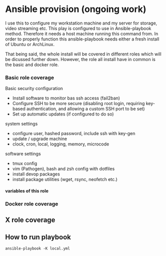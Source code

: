 # Ansible provision (ongoing work)
I use this to configure my workstation machine and my server for storage, video streaming etc. This play is configured to use in Ansible-playbook method. Therefore it needs a host machine running this command from. In order to properly function this ansible-playbook needs either a fresh install of Ubuntu or ArchLinux.

That being said, the whole install will be covered in different roles which will be dicussed further down. However, the role all install have in common is the basic and docker role.

### Basic role coverage
Basic security configuration
- Install software to monitor bas ssh access (fail2ban)
- Configure SSH to be more secure (disabling root login, requiring key-based authentication, and allowing a custom SSH port to be set)
- Set up automatic updates (if configured to do so)

system settings
- configure user, hashed password, include ssh with key-gen
- update / upgrade machine
- clock, cron, local, logging, memory, microcode

software settings
- tmux config
- vim (Pathogen), bash and zsh config with dotfiles
- install devop packages
- install package utilities (wget, rsync, neofetch etc.)

#### variables of this role

### Docker role coverage

## X role coverage

## How to run playbook
```
ansible-playbook -K local.yml
```

